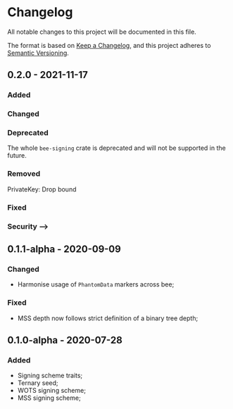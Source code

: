 # Changelog

All notable changes to this project will be documented in this file.

The format is based on [Keep a Changelog](https://keepachangelog.com/en/1.0.0/),
and this project adheres to [Semantic Versioning](https://semver.org/spec/v2.0.0.html).

<!-- ## Unreleased - YYYY-MM-DD

### Added

### Changed

### Deprecated

### Removed

### Fixed

### Security -->

## 0.2.0 - 2021-11-17

### Added

### Changed

### Deprecated

The whole `bee-signing` crate is deprecated and will not be supported in the future.

### Removed

PrivateKey: Drop bound

### Fixed

### Security -->

## 0.1.1-alpha - 2020-09-09

### Changed

- Harmonise usage of `PhantomData` markers across bee;

### Fixed

- MSS depth now follows strict definition of a binary tree depth;

## 0.1.0-alpha - 2020-07-28

### Added

- Signing scheme traits;
- Ternary seed;
- WOTS signing scheme;
- MSS signing scheme;
